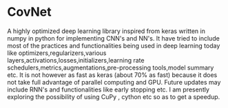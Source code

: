 # CovNet
A highly optimized deep learning library inspired from keras written in numpy in python for implementing CNN's and NN's. It have tried to include most of the practices and functionalities being used in deep learning today like optimizers,regularizers,various layers,activations,losses,initializers,learning rate schedulers,metrics,augmentations,pre-processing tools,model summary etc. It is not however as fast as keras (about 70% as fast) because it does not take full advantage of parallel computing and GPU. Future updates may include RNN's and functionalities like early stopping etc. I am presently exploring the possibility of using CuPy , cython etc so as to get a speedup.
